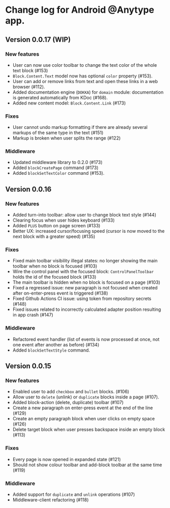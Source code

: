 # Change log for Android @Anytype app.

## Version 0.0.17 (WIP)

### New features

* User can now use color toolbar to change the text color of the whole text block (#153)
* `Block.Content.Text` model now has optional `color` property (#153).
* User can add or remove links from text and open these links in a web browser (#112).
* Added documentation engine (`DOKKA`) for `domain` module: documentation is generated automatically from KDoc (#168).
* Added new content model: `Block.Content.Link` (#173)

### Fixes

* User cannot undo markup formatting if there are already several markups of the same type in the text (#151)
* Markup is broken when user splits the range (#122)

### Middleware

* Updated middleware library to 0.2.0 (#173)
* Added `blockCreatePage` command (#173)
* Added `blockSetTextColor` command (#153). 

## Version 0.0.16

### New features

* Added turn-into toolbar: allow user to change block text style (#144)
* Clearing focus when user hides keyboard (#133)
* Added `PLUS` button on page screen (#133)
* Better UX: increased cursor/focusing speed (cursor is now moved to the next block with a greater speed) (#135)

### Fixes

* Fixed main toolbar visibility illegal states: no longer showing the main toolbar when no block is focused (#103)
* Wire the control panel with the focused block: `ControlPanelToolbar` holds the id of the focused block (#133)
* The main toolbar is hidden when no block is focused on a page (#103)
* Fixed a regressed issue: new paragraph is not focused when created after on-enter-press event is triggered (#138)
* Fixed Github Actions CI issue: using token from repository secrets (#148)
* Fixed issues related to incorrectly calculated adapter position resulting in app crash (#147)

### Middleware

* Refactored event handler (list of events is now processed at once, not one event after another as before) (#134)
* Added `blockSetTextStyle` command. 

## Version 0.0.15

### New features

* Enabled user to add `checkbox` and `bullet` blocks. (#106)
* Allow user to `delete` (unlink) or `duplicate` blocks inside a page (#107).
* Added block-action (delete, duplicate) toolbar (#107)
* Create a new paragraph on enter-press event at the end of the line (#129)
* Create an empty paragraph block when user clicks on empty space (#126)
* Delete target block when user presses backspace inside an empty block (#113)

### Fixes

* Every page is now opened in expanded state (#121)
* Should not show colour toolbar and add-block toolbar at the same time (#119)

### Middleware

* Added support for `duplicate` and `unlink` operations (#107)
* Middleware-client refactoring (#118)

